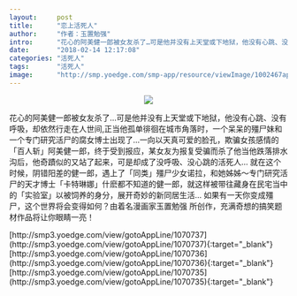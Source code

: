 ```yaml
---
layout:     post
title:      "恋上活死人"
author:     "作者：玉置勉强"
intro:      "花心的阿美健一郎被女友杀了…可是他并没有上天堂或下地狱，他没有心跳、没有呼吸，却依然行走在人世间,正当他孤单徘徊在城市角落时，一个呆呆的殭尸妹和一个专门研究活尸的腐女博士出现了…一向以天真可爱的脸孔，欺骗女孩感情的「百人斩」阿美健一郎，终于受到报应，某女友为报复受骗而杀了他当他跌落排水沟后，他奇蹟似的又站了起来，可是却成了没呼吸、没心跳的活死人… 就在这个时候，阴错阳差的健一郎，遇上了「同类」殭尸少女诺拉，和她姊姊～专门研究活尸的天才博士「卡特琳娜」什麽都不知道的健一郎，就这样被带往藏身在民宅当中的「实验室」以被饲养的身分，展开奇妙的新同居生活… 如果有一天你变成殭尸，这个世界将会变得如何？由着名漫画家玉置勉强 所创作，充满奇想的搞笑题材作品将让你眼睛一亮！"
date:       "2018-02-14 12:17:08"
categories: "活死人"
tags:       "活死人"
image:      "http://smp.yoedge.com/smp-app/resource/viewImage/1002467appline.png"
---
```

<div style="text-align: center">
<p><img src="http://smp.yoedge.com/smp-app/resource/viewImage/1002467appline.png"/></p>
</div>
<p class="post-meta">
<span>花心的阿美健一郎被女友杀了…可是他并没有上天堂或下地狱，他没有心跳、没有呼吸，却依然行走在人世间,正当他孤单徘徊在城市角落时，一个呆呆的殭尸妹和一个专门研究活尸的腐女博士出现了…一向以天真可爱的脸孔，欺骗女孩感情的「百人斩」阿美健一郎，终于受到报应，某女友为报复受骗而杀了他当他跌落排水沟后，他奇蹟似的又站了起来，可是却成了没呼吸、没心跳的活死人… 就在这个时候，阴错阳差的健一郎，遇上了「同类」殭尸少女诺拉，和她姊姊～专门研究活尸的天才博士「卡特琳娜」什麽都不知道的健一郎，就这样被带往藏身在民宅当中的「实验室」以被饲养的身分，展开奇妙的新同居生活… 如果有一天你变成殭尸，这个世界将会变得如何？由着名漫画家玉置勉强 所创作，充满奇想的搞笑题材作品将让你眼睛一亮！</span>
</p>
[http://smp3.yoedge.com/view/gotoAppLine/1070737](http://smp3.yoedge.com/view/gotoAppLine/1070737){:target="_blank"}
[http://smp3.yoedge.com/view/gotoAppLine/1070736](http://smp3.yoedge.com/view/gotoAppLine/1070736){:target="_blank"}
[http://smp3.yoedge.com/view/gotoAppLine/1070735](http://smp3.yoedge.com/view/gotoAppLine/1070735){:target="_blank"}


